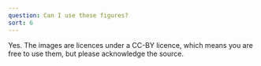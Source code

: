 ```yaml
---
question: Can I use these figures?
sort: 6
---
```


Yes. The images are licences under a CC-BY licence, which means you are free to
use them, but please acknowledge the source.
